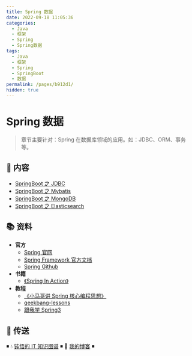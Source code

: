```yaml
---
title: Spring 数据
date: 2022-09-18 11:05:36
categories:
  - Java
  - 框架
  - Spring
  - Spring数据
tags:
  - Java
  - 框架
  - Spring
  - SpringBoot
  - 数据
permalink: /pages/b912d1/
hidden: true
---
```


# Spring 数据

> 章节主要针对：Spring 在数据库领域的应用。如：JDBC、ORM、事务等。

## 📖 内容

- [SpringBoot 之 JDBC](21.SpringBoot之JDBC.md)
- [SpringBoot 之 Mybatis](22.SpringBoot之Mybatis.md)
- [SpringBoot 之 MongoDB](23.SpringBoot之MongoDB.md)
- [SpringBoot 之 Elasticsearch](24.SpringBoot之Elasticsearch.md)

## 📚 资料

- **官方**
  - [Spring 官网](https://spring.io/)
  - [Spring Framework 官方文档](https://docs.spring.io/spring-framework/docs/current/spring-framework-reference/index.html)
  - [Spring Github](https://github.com/spring-projects/spring-framework)
- **书籍**
  - [《Spring In Action》](https://item.jd.com/12622829.html)
- **教程**
  - [《小马哥讲 Spring 核心编程思想》](https://time.geekbang.org/course/intro/265)
  - [geekbang-lessons](https://github.com/geektime-geekbang/geekbang-lessons)
  - [跟我学 Spring3](http://jinnianshilongnian.iteye.com/blog/1482071)

## 🚪 传送

◾ 💧 [钝悟的 IT 知识图谱](https://dunwu.github.io/waterdrop/) ◾ 🎯 [我的博客](https://github.com/dunwu/blog) ◾
